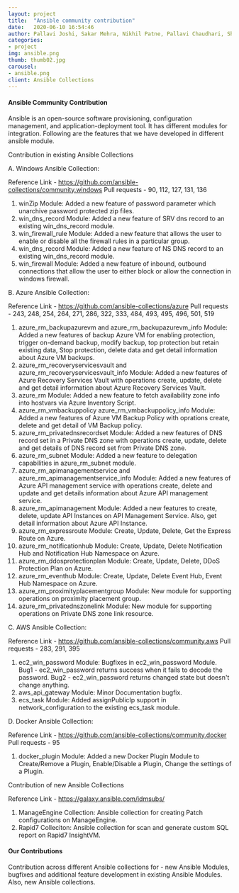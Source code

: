 ```yaml
---
layout: project
title:  "Ansible community contribution"
date:   2020-06-10 16:54:46
author: Pallavi Joshi, Sakar Mehra, Nikhil Patne, Pallavi Chaudhari, Shwetali Berad, Aishwarya Bhosale, Praveen Ghugem, Karl Dasan, Saurabh Malpani
categories:
- project
img: ansible.png
thumb: thumb02.jpg
carousel:
- ansible.png
client: Ansible Collections
---
```


#### Ansible Community Contribution
Ansible is an open-source software provisioning, configuration management, and application-deployment tool. It has different modules for integration. Following are the features that we have developed in different ansible module.

Contribution in existing Ansible Collections

A. Windows Ansible Collection:

Reference Link - https://github.com/ansible-collections/community.windows Pull requests - 90, 112, 127, 131, 136
1. winZip Module: Added a new feature of password parameter which unarchive password protected zip files.
2. win_dns_record Module: Added a new feature of SRV dns record to an existing win_dns_record module.
3. win_firewall_rule Module: Added a new feature that allows the user to enable or disable all the firewall rules in a particular group.
4. win_dns_record Module: Added a new feature of NS DNS record to an existing win_dns_record module.
5. win_firewall Module: Added a new feature of inbound, outbound connections that allow the user to either block or allow the connection in windows firewall. 

B. Azure Ansible Collection:

Reference Link - https://github.com/ansible-collections/azure Pull requests - 243, 248, 254, 264, 271, 286, 322, 333, 484, 493, 495, 496, 501, 519
1. azure_rm_backupazurevm and azure_rm_backupazurevm_info Module: Added a new features of backup Azure VM for enabling protection, trigger on-demand backup, modify backup, top protection but retain existing data, Stop protection, delete data and get detail information about Azure VM backups.
2. azure_rm_recoveryservicesvault and azure_rm_recoveryservicesvault_info Module: Added a new features of Azure Recovery Services Vault with operations create, update, delete and get detail information about Azure Recovery Services Vault.
3. azure_rm Module: Added a new feature to fetch availability zone info into hostvars via Azure Inventory Script.
4. azure_rm_vmbackuppolicy azure_rm_vmbackuppolicy_info Module: Added a new features of Azure VM Backup Policy with oprations create, delete and get detail of VM Backup policy.
5. azure_rm_privatednsrecordset Module: Added a new features of DNS record set in a Private DNS zone with operations create, update, delete and get details of DNS record set from Private DNS zone.
6. azure_rm_subnet Module: Added a new feature to delegation capabilities in azure_rm_subnet module.
7. azure_rm_apimanagementservice and azure_rm_apimanagementservice_info Module: Added a new features of Azure API management service with operations create, delete and update and get details information about Azure API management service.
8. azure_rm_apimanagement Module: Added a new features to create, delete, update API Instances on API Management Service. Also, get detail information about Azure API Instance.
9. azure_rm_expressroute Module: Create, Update, Delete, Get the Express Route on Azure.
10. azure_rm_notificationhub Module: Create, Update, Delete Notification Hub and Notification Hub Namespace on Azure.
11. azure_rm_ddosprotectionplan	Module: Create, Update, Delete, DDoS Protection Plan on Azure.
12. azure_rm_eventhub Module: Create, Update, Delete Event Hub, Event Hub Namespace on Azure.
13. azure_rm_proximityplacementgroup Module: New module for supporting operations on proximity placement group.
14. azure_rm_privatednszonelink Module: New module for supporting operations on Private DNS zone link resource.

C. AWS Ansible Collection:

Reference Link - https://github.com/ansible-collections/community.aws Pull requests - 283, 291, 395
1. ec2_win_password Module: Bugfixes in ec2_win_password Module. Bug1 - ec2_win_password returns success when it fails to decode the password. Bug2 - ec2_win_password returns changed state but doesn't change anything.
2. aws_api_gateway Module: Minor Documentation bugfix.
3. ecs_task Module: Added assignPublicIp support in network_configuration to the existing ecs_task module.

D. Docker Ansible Collection:

Reference Link - https://github.com/ansible-collections/community.docker Pull requests - 95
1. docker_plugin Module: Added a new Docker Plugin Module to Create/Remove a Plugin, Enable/Disable a Plugin, Change the settings of a Plugin.


Contribution of new Ansible Collections

Reference Link - https://galaxy.ansible.com/idmsubs/
1. ManageEngine Collection: Ansible collection for creating Patch configurations on ManageEngine.
2. Rapid7 Colleciton: Ansible collection for scan and generate custom SQL report on Rapid7 InsightVM.

#### Our Contributions
Contribution across different Ansible collections for - new Ansible Modules, bugfixes and additional feature development in existing Ansible Modules. Also, new Ansible collections.